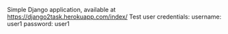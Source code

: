 Simple Django application, available at https://django2task.herokuapp.com/index/
Test user credentials:
username: user1
password: user1
